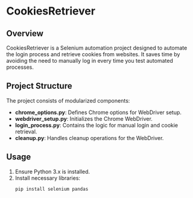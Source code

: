 # CookiesRetriever

## Overview
CookiesRetriever is a Selenium automation project designed to automate the login process and retrieve cookies from websites. It saves time by avoiding the need to manually log in every time you test automated processes.

## Project Structure
The project consists of modularized components:

- **chrome_options.py**: Defines Chrome options for WebDriver setup.
- **webdriver_setup.py**: Initializes the Chrome WebDriver.
- **login_process.py**: Contains the logic for manual login and cookie retrieval.
- **cleanup.py**: Handles cleanup operations for the WebDriver.

## Usage
1. Ensure Python 3.x is installed.
2. Install necessary libraries:
   ```bash
   pip install selenium pandas
